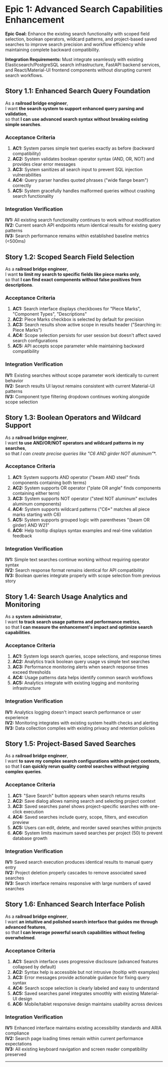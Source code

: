 # Epic 1: Advanced Search Capabilities Enhancement

**Epic Goal:** Enhance the existing search functionality with scoped field selection, boolean operators, wildcard patterns, and project-based saved searches to improve search precision and workflow efficiency while maintaining complete backward compatibility.

**Integration Requirements:** Must integrate seamlessly with existing Elasticsearch/PostgreSQL search infrastructure, FastAPI backend services, and React/Material-UI frontend components without disrupting current search workflows.

## Story 1.1: Enhanced Search Query Foundation

As a **railroad bridge engineer**,  
I want **the search system to support enhanced query parsing and validation**,  
so that **I can use advanced search syntax without breaking existing simple searches**.

### Acceptance Criteria
1. **AC1:** System parses simple text queries exactly as before (backward compatibility)
2. **AC2:** System validates boolean operator syntax (AND, OR, NOT) and provides clear error messages
3. **AC3:** System sanitizes all search input to prevent SQL injection vulnerabilities
4. **AC4:** Query parser handles quoted phrases ("wide flange beam") correctly
5. **AC5:** System gracefully handles malformed queries without crashing search functionality

### Integration Verification
**IV1:** All existing search functionality continues to work without modification  
**IV2:** Current search API endpoints return identical results for existing query patterns  
**IV3:** Search performance remains within established baseline metrics (<500ms)

## Story 1.2: Scoped Search Field Selection

As a **railroad bridge engineer**,  
I want **to limit my search to specific fields like piece marks only**,  
so that **I can find exact components without false positives from descriptions**.

### Acceptance Criteria
1. **AC1:** Search interface displays checkboxes for "Piece Marks", "Component Types", "Descriptions"
2. **AC2:** Piece Marks checkbox is selected by default for precision
3. **AC3:** Search results show active scope in results header ("Searching in: Piece Marks")
4. **AC4:** Scope selection persists for user session but doesn't affect saved search configurations
5. **AC5:** API accepts scope parameter while maintaining backward compatibility

### Integration Verification
**IV1:** Existing searches without scope parameter work identically to current behavior  
**IV2:** Search results UI layout remains consistent with current Material-UI patterns  
**IV3:** Component type filtering dropdown continues working alongside scope selection

## Story 1.3: Boolean Operators and Wildcard Support

As a **railroad bridge engineer**,  
I want **to use AND/OR/NOT operators and wildcard patterns in my searches**,  
so that **I can create precise queries like "C6* AND girder NOT aluminum"**.

### Acceptance Criteria
1. **AC1:** System supports AND operator ("beam AND steel" finds components containing both terms)
2. **AC2:** System supports OR operator ("plate OR angle" finds components containing either term)
3. **AC3:** System supports NOT operator ("steel NOT aluminum" excludes aluminum components)
4. **AC4:** System supports wildcard patterns ("C6*" matches all piece marks starting with C6)
5. **AC5:** System supports grouped logic with parentheses "(beam OR girder) AND W21"
6. **AC6:** Help tooltip displays syntax examples and real-time validation feedback

### Integration Verification
**IV1:** Simple text searches continue working without requiring operator syntax  
**IV2:** Search response format remains identical for API compatibility  
**IV3:** Boolean queries integrate properly with scope selection from previous story

## Story 1.4: Search Usage Analytics and Monitoring

As a **system administrator**,  
I want **to track search usage patterns and performance metrics**,  
so that **I can measure the enhancement's impact and optimize search capabilities**.

### Acceptance Criteria
1. **AC1:** System logs search queries, scope selections, and response times
2. **AC2:** Analytics track boolean query usage vs simple text searches
3. **AC3:** Performance monitoring alerts when search response times exceed thresholds
4. **AC4:** Usage patterns data helps identify common search workflows
5. **AC5:** Analytics integrate with existing logging and monitoring infrastructure

### Integration Verification
**IV1:** Analytics logging doesn't impact search performance or user experience  
**IV2:** Monitoring integrates with existing system health checks and alerting  
**IV3:** Data collection complies with existing privacy and retention policies

## Story 1.5: Project-Based Saved Searches

As a **railroad bridge engineer**,  
I want **to save my complex search configurations within project contexts**,  
so that **I can quickly rerun quality control searches without retyping complex queries**.

### Acceptance Criteria
1. **AC1:** "Save Search" button appears when search returns results
2. **AC2:** Save dialog allows naming search and selecting project context
3. **AC3:** Saved searches panel shows project-specific searches with one-click execution
4. **AC4:** Saved searches include query, scope, filters, and execution preview
5. **AC5:** Users can edit, delete, and reorder saved searches within projects
6. **AC6:** System limits maximum saved searches per project (50) to prevent database growth

### Integration Verification
**IV1:** Saved search execution produces identical results to manual query entry  
**IV2:** Project deletion properly cascades to remove associated saved searches  
**IV3:** Search interface remains responsive with large numbers of saved searches

## Story 1.6: Enhanced Search Interface Polish

As a **railroad bridge engineer**,  
I want **an intuitive and polished search interface that guides me through advanced features**,  
so that **I can leverage powerful search capabilities without feeling overwhelmed**.

### Acceptance Criteria
1. **AC1:** Search interface uses progressive disclosure (advanced features collapsed by default)
2. **AC2:** Syntax help is accessible but not intrusive (tooltip with examples)
3. **AC3:** Error messages provide actionable guidance for fixing query syntax
4. **AC4:** Search scope selection is clearly labeled and easy to understand
5. **AC5:** Saved searches panel integrates smoothly with existing Material-UI design
6. **AC6:** Mobile/tablet responsive design maintains usability across devices

### Integration Verification
**IV1:** Enhanced interface maintains existing accessibility standards and ARIA compliance  
**IV2:** Search page loading times remain within current performance expectations  
**IV3:** All existing keyboard navigation and screen reader compatibility preserved

---
